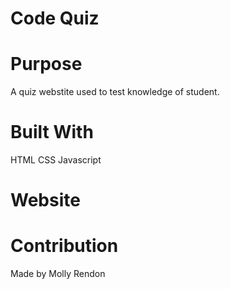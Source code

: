# Code Quiz

# Purpose

A quiz webstite used to test knowledge of student.

# Built With

HTML
CSS
Javascript

# Website

# Contribution

Made by Molly Rendon
